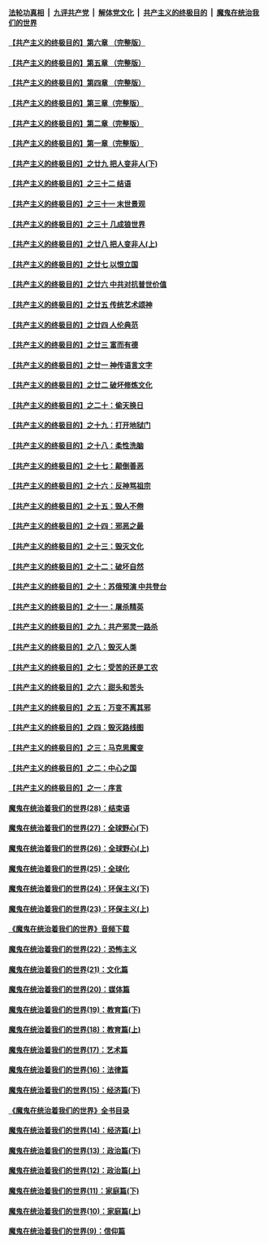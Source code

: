 ####  [法轮功真相](../../../../basic/blob/master/README.md?t=08301800) &nbsp;|&nbsp; [九评共产党](../../../../9ping.md/blob/master/README.md?t=08301800) &nbsp;|&nbsp; [解体党文化](../../../../jtdwh.md/blob/master/README.md?t=08301800)  &nbsp;|&nbsp; [共产主义的终极目的](../../../../gczydzjmd.md/blob/master/README.md?t=08301800) &nbsp;|&nbsp; [魔鬼在统治我们的世界](../../../../mgztzwmdsj.md/blob/master/README.md?t=08301800) 

#### [【共产主义的终极目的】第六章 （完整版）](../pages/nsc422/n11428913.md?t=08301800) 

#### [【共产主义的终极目的】第五章 （完整版）](../pages/nsc422/n11428912.md?t=08301800) 

#### [【共产主义的终极目的】第四章 （完整版）](../pages/nsc422/n11428907.md?t=08301800) 

#### [【共产主义的终极目的】第三章（完整版）](../pages/nsc422/n11428848.md?t=08301800) 

#### [【共产主义的终极目的】第二章（完整版）](../pages/nsc422/n11428831.md?t=08301800) 

#### [【共产主义的终极目的】第一章（完整版）](../pages/nsc422/n11417651.md?t=08301800) 

#### [【共产主义的终极目的】之廿九 把人变非人(下)](../pages/nsc422/n11344140.md?t=08301800) 

#### [【共产主义的终极目的】之三十二 结语](../pages/nsc422/n11360535.md?t=08301800) 

#### [【共产主义的终极目的】之三十一 末世景观](../pages/nsc422/n11351129.md?t=08301800) 

#### [【共产主义的终极目的】之三十 几成狼世界](../pages/nsc422/n11348280.md?t=08301800) 

#### [【共产主义的终极目的】之廿八 把人变非人(上)](../pages/nsc422/n11340492.md?t=08301800) 

#### [【共产主义的终极目的】之廿七 以恨立国](../pages/nsc422/n11336944.md?t=08301800) 

#### [【共产主义的终极目的】之廿六 中共对抗普世价值](../pages/nsc422/n11324785.md?t=08301800) 

#### [【共产主义的终极目的】之廿五 传统艺术颂神](../pages/nsc422/n11296396.md?t=08301800) 

#### [【共产主义的终极目的】之廿四 人伦典范](../pages/nsc422/n11296397.md?t=08301800) 

#### [【共产主义的终极目的】之廿三 富而有德](../pages/nsc422/n11283598.md?t=08301800) 

#### [【共产主义的终极目的】之廿一 神传语言文字](../pages/nsc422/n11263265.md?t=08301800) 

#### [【共产主义的终极目的】之廿二 破坏修炼文化](../pages/nsc422/n11245728.md?t=08301800) 

#### [【共产主义的终极目的】之二十：偷天换日](../pages/nsc422/n11238846.md?t=08301800) 

#### [【共产主义的终极目的】之十九：打开地狱门](../pages/nsc422/n11206376.md?t=08301800) 

#### [【共产主义的终极目的】之十八：柔性洗脑](../pages/nsc422/n11199994.md?t=08301800) 

#### [【共产主义的终极目的】之十七：颠倒善恶](../pages/nsc422/n11179782.md?t=08301800) 

#### [【共产主义的终极目的】之十六：反神骂祖宗](../pages/nsc422/n11166798.md?t=08301800) 

#### [【共产主义的终极目的】之十五：毁人不倦](../pages/nsc422/n11166792.md?t=08301800) 

#### [【共产主义的终极目的】之十四：邪恶之最](../pages/nsc422/n11150249.md?t=08301800) 

#### [【共产主义的终极目的】之十三：毁灭文化](../pages/nsc422/n11135227.md?t=08301800) 

#### [【共产主义的终极目的】之十二：破坏自然](../pages/nsc422/n11135214.md?t=08301800) 

#### [【共产主义的终极目的】之十：苏俄预演 中共登台](../pages/nsc422/n11118424.md?t=08301800) 

#### [【共产主义的终极目的】之十一：屠杀精英](../pages/nsc422/n11118442.md?t=08301800) 

#### [【共产主义的终极目的】之九：共产邪灵一路杀](../pages/nsc422/n11114139.md?t=08301800) 

#### [【共产主义的终极目的】之八：毁灭人类](../pages/nsc422/n11108503.md?t=08301800) 

#### [【共产主义的终极目的】之七：受苦的还是工农](../pages/nsc422/n11101809.md?t=08301800) 

#### [【共产主义的终极目的】之六：甜头和苦头](../pages/nsc422/n11096971.md?t=08301800) 

#### [【共产主义的终极目的】之五：万变不离其邪](../pages/nsc422/n11091285.md?t=08301800) 

#### [【共产主义的终极目的】之四：毁灭路线图](../pages/nsc422/n11086284.md?t=08301800) 

#### [【共产主义的终极目的】之三：马克思魔变](../pages/nsc422/n11061941.md?t=08301800) 

#### [【共产主义的终极目的】之二：中心之国](../pages/nsc422/n11047728.md?t=08301800) 

#### [【共产主义的终极目的】之一：序言](../pages/nsc422/n11086077.md?t=08301800) 

#### [魔鬼在统治着我们的世界(28)：结束语](../pages/nsc422/n10936246.md?t=08301800) 

#### [魔鬼在统治着我们的世界(27)：全球野心(下)](../pages/nsc422/n10928319.md?t=08301800) 

#### [魔鬼在统治着我们的世界(26)：全球野心(上)](../pages/nsc422/n10900318.md?t=08301800) 

#### [魔鬼在统治着我们的世界(25)：全球化](../pages/nsc422/n10788205.md?t=08301800) 

#### [魔鬼在统治着我们的世界(24)：环保主义(下)](../pages/nsc422/n10695307.md?t=08301800) 

#### [魔鬼在统治着我们的世界(23)：环保主义(上)](../pages/nsc422/n10688613.md?t=08301800) 

#### [《魔鬼在统治着我们的世界》音频下载](../pages/nsc422/n10635553.md?t=08301800) 

#### [魔鬼在统治着我们的世界(22)：恐怖主义](../pages/nsc422/n10614727.md?t=08301800) 

#### [魔鬼在统治着我们的世界(21)：文化篇](../pages/nsc422/n10597706.md?t=08301800) 

#### [魔鬼在统治着我们的世界(20)：媒体篇](../pages/nsc422/n10586579.md?t=08301800) 

#### [魔鬼在统治着我们的世界(19)：教育篇(下)](../pages/nsc422/n10564808.md?t=08301800) 

#### [魔鬼在统治着我们的世界(18)：教育篇(上)](../pages/nsc422/n10526970.md?t=08301800) 

#### [魔鬼在统治着我们的世界(17)：艺术篇](../pages/nsc422/n10499093.md?t=08301800) 

#### [魔鬼在统治着我们的世界(16)：法律篇](../pages/nsc422/n10485969.md?t=08301800) 

#### [魔鬼在统治着我们的世界(15)：经济篇(下)](../pages/nsc422/n10469975.md?t=08301800) 

#### [《魔鬼在统治着我们的世界》全书目录](../pages/nsc422/n10464261.md?t=08301800) 

#### [魔鬼在统治着我们的世界(14)：经济篇(上)](../pages/nsc422/n10457370.md?t=08301800) 

#### [魔鬼在统治着我们的世界(13)：政治篇(下)](../pages/nsc422/n10448270.md?t=08301800) 

#### [魔鬼在统治着我们的世界(12)：政治篇(上)](../pages/nsc422/n10444576.md?t=08301800) 

#### [魔鬼在统治着我们的世界(11)：家庭篇(下)](../pages/nsc422/n10440961.md?t=08301800) 

#### [魔鬼在统治着我们的世界(10)：家庭篇(上)](../pages/nsc422/n10435448.md?t=08301800) 

#### [魔鬼在统治着我们的世界(9)：信仰篇](../pages/nsc422/n10432159.md?t=08301800) 

